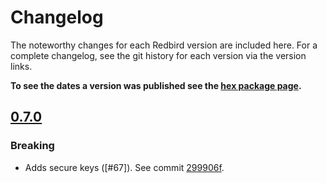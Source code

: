 # Changelog

The noteworthy changes for each Redbird version are included here. For a
complete changelog, see the git history for each version via the version links.

**To see the dates a version was published see the [hex package page].**

[hex package page]: https://hex.pm/packages/redbird

## [0.7.0]

### Breaking

- Adds secure keys ([#67]). See commit [299906f].

[#584]: https://github.com/thoughtbot/redbird/pull/67
[299906f]: https://github.com/thoughtbot/redbird/commit/299906f531fca956bca2e6eb507029f6a699c9e7
[0.7.0]: https://github.com/thoughtbot/redbird/compare/v0.6.0...v0.7.0
